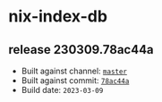 # nix-index-db
## release 230309.78ac44a
- Built against channel: [`master`](https://github.com/nixos/nixpkgs/tree/master)
- Built against commit: [`78ac44a`](https://github.com/NixOS/nixpkgs/commit/78ac44af766f967a2c9dfb88d13688729fba4595)
- Build date: `2023-03-09`
